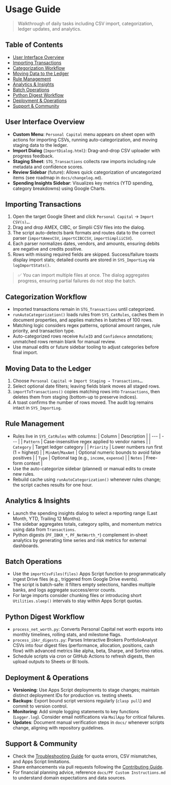 # Usage Guide

> Walkthrough of daily tasks including CSV import, categorization, ledger updates, and analytics.

## Table of Contents
- [User Interface Overview](#user-interface-overview)
- [Importing Transactions](#importing-transactions)
- [Categorization Workflow](#categorization-workflow)
- [Moving Data to the Ledger](#moving-data-to-the-ledger)
- [Rule Management](#rule-management)
- [Analytics & Insights](#analytics--insights)
- [Batch Operations](#batch-operations)
- [Python Digest Workflow](#python-digest-workflow)
- [Deployment & Operations](#deployment--operations)
- [Support & Community](#support--community)

## User Interface Overview
- **Custom Menu**: `Personal Capital` menu appears on sheet open with actions for importing CSVs, running auto-categorization, and moving staging data to the ledger.
- **Import Dialog** (`ImportDialog.html`): Drag-and-drop CSV uploader with progress feedback.
- **Staging Sheet**: `STG_Transactions` collects raw imports including rule metadata and confidence scores.
- **Review Sidebar** (future): Allows quick categorization of uncategorized items (see roadmap in `docs/changelog.md`).
- **Spending Insights Sidebar**: Visualizes key metrics (YTD spending, category breakdowns) using Google Charts.

## Importing Transactions
1. Open the target Google Sheet and click `Personal Capital` → `Import CSV(s)…`.
2. Drag and drop AMEX, CIBC, or Simplii CSV files into the dialog.
3. The script auto-detects bank formats and routes data to the correct parser (`importAmexCSV`, `importCIBCCSV`, `importSimpliiCSV`).
4. Each parser normalizes dates, vendors, and amounts, ensuring debits are negative and credits positive.
5. Rows with missing required fields are skipped. Success/failure toasts display import stats; detailed counts are stored in `SYS_ImportLog` via `logImportStats()`.

> ✅ You can import multiple files at once. The dialog aggregates progress, ensuring partial failures do not stop the batch.

## Categorization Workflow
- Imported transactions remain in `STG_Transactions` until categorized.
- `runAutoCategorization()` loads rules from `SYS_CatRules`, caches them in document properties, and applies matches in batches of 100 rows.
- Matching logic considers regex patterns, optional amount ranges, rule priority, and transaction type.
- Auto-categorized rows receive `RuleID` and `Confidence` annotations; unmatched rows remain blank for manual review.
- Use manual edits or future sidebar tooling to adjust categories before final import.

## Moving Data to the Ledger
1. Choose `Personal Capital` → `Import Staging → Transactions…`.
2. Select optional date filters; leaving fields blank moves all staged rows.
3. `importToTransactions()` copies matching rows into `Transactions`, then deletes them from staging (bottom-up to preserve indices).
4. A toast confirms the number of rows moved. The audit log remains intact in `SYS_ImportLog`.

## Rule Management
- Rules live in `SYS_CatRules` with columns:
  | Column | Description |
  | --- | --- |
  | `Pattern` | Case-insensitive regex applied to vendor names |
  | `Category` | Target ledger category |
  | `Priority` | Lower numbers run first (1 = highest) |
  | `MinAmt`/`MaxAmt` | Optional numeric bounds to avoid false positives |
  | `Type` | Optional tag (e.g., `income`, `expense`) |
  | `Notes` | Free-form context |
- Use the auto-categorize sidebar (planned) or manual edits to create new rules.
- Rebuild cache using `runAutoCategorization()` whenever rules change; the script caches results for one hour.

## Analytics & Insights
- Launch the spending insights dialog to select a reporting range (Last Month, YTD, Trailing 12 Months).
- The sidebar aggregates totals, category splits, and momentum metrics using data from `Transactions`.
- Python digests (`PF_IBKR_*`, `PF_NetWorth_*`) complement in-sheet analytics by generating time series and risk metrics for external dashboards.

## Batch Operations
- Use the `importCsvFiles(files)` Apps Script function to programmatically ingest Drive files (e.g., triggered from Google Drive events).
- The script is batch-safe: it filters empty selections, handles multiple banks, and logs aggregate success/error counts.
- For large imports consider chunking files or introducing short `Utilities.sleep()` intervals to stay within Apps Script quotas.

## Python Digest Workflow
- `process_net_worth.py`: Converts Personal Capital net worth exports into monthly timelines, rolling stats, and milestone flags.
- `process_ibkr_digests.py`: Parses Interactive Brokers PortfolioAnalyst CSVs into four digest files (performance, allocation, positions, cash flow) with advanced metrics like alpha, beta, Sharpe, and Sortino ratios.
- Schedule scripts via cron or GitHub Actions to refresh digests, then upload outputs to Sheets or BI tools.

## Deployment & Operations
- **Versioning**: Use Apps Script deployments to stage changes; maintain distinct deployment IDs for production vs. testing sheets.
- **Backups**: Export bound script versions regularly (`clasp pull`) and commit to version control.
- **Monitoring**: Add simple logging statements to key functions (`Logger.log`). Consider email notifications via `MailApp` for critical failures.
- **Updates**: Document manual verification steps in `docs/` whenever scripts change, aligning with repository guidelines.

## Support & Community
- Check the [Troubleshooting Guide](./troubleshooting.md) for quota errors, CSV mismatches, and Apps Script limitations.
- Share enhancements via pull requests following the [Contributing Guide](./contributing.md).
- For financial planning advice, reference `docs/PF Custom Instructions.md` to understand domain expectations and data sources.
